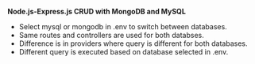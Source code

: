 
**Node.js-Express.js CRUD with MongoDB and MySQL**

- Select mysql or mongodb in .env to switch between databases.
- Same routes and controllers are used for both databses.
- Difference is in providers where query is different for both databases.
- Different query is executed based on database selected in .env.
